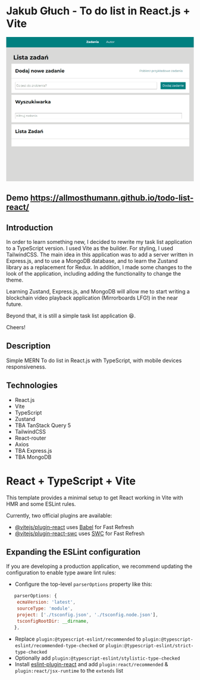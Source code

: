 # Jakub Głuch - To do list in React.js + Vite

![To do list Demo](public/gif/Animation.gif)

## Demo https://allmosthumann.github.io/todo-list-react/

## Introduction

In order to learn something new, I decided to rewrite my task list application to a TypeScript version. I used Vite as the builder. For styling, I used TailwindCSS. The main idea in this application was to add a server written in Express.js, and to use a MongoDB database, and to learn the Zustand library as a replacement for Redux. In addition, I made some changes to the look of the application, including adding the functionality to change the theme.

Learning Zustand, Express.js, and MongoDB will allow me to start writing a blockchain video playback application (Mirrorboards LFG!) in the near future.

Beyond that, it is still a simple task list application 😆.

Cheers!

## Description

Simple MERN To do list in React.js with TypeScript, with mobile devices responsiveness.

## Technologies

- React.js
- Vite
- TypeScript
- Zustand
- TBA TanStack Query 5
- TailwindCSS
- React-router
- Axios
- TBA Express.js
- TBA MongoDB

# React + TypeScript + Vite

This template provides a minimal setup to get React working in Vite with HMR and some ESLint rules.

Currently, two official plugins are available:

- [@vitejs/plugin-react](https://github.com/vitejs/vite-plugin-react/blob/main/packages/plugin-react/README.md) uses [Babel](https://babeljs.io/) for Fast Refresh
- [@vitejs/plugin-react-swc](https://github.com/vitejs/vite-plugin-react-swc) uses [SWC](https://swc.rs/) for Fast Refresh

## Expanding the ESLint configuration

If you are developing a production application, we recommend updating the configuration to enable type aware lint rules:

- Configure the top-level `parserOptions` property like this:

```js
   parserOptions: {
    ecmaVersion: 'latest',
    sourceType: 'module',
    project: ['./tsconfig.json', './tsconfig.node.json'],
    tsconfigRootDir: __dirname,
   },
```

- Replace `plugin:@typescript-eslint/recommended` to `plugin:@typescript-eslint/recommended-type-checked` or `plugin:@typescript-eslint/strict-type-checked`
- Optionally add `plugin:@typescript-eslint/stylistic-type-checked`
- Install [eslint-plugin-react](https://github.com/jsx-eslint/eslint-plugin-react) and add `plugin:react/recommended` & `plugin:react/jsx-runtime` to the `extends` list
